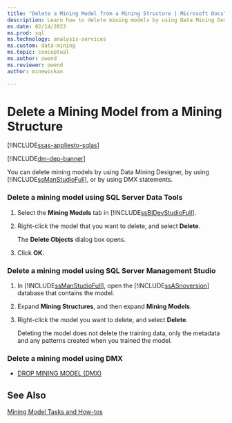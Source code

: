```yaml
---
title: "Delete a Mining Model from a Mining Structure | Microsoft Docs"
description: Learn how to delete mining models by using Data Mining Designer, by using SQL Server Management Studio, or by using DMX statements.
ms.date: 02/14/2022
ms.prod: sql
ms.technology: analysis-services
ms.custom: data-mining
ms.topic: conceptual
ms.author: owend
ms.reviewer: owend
author: minewiskan

---
```

# Delete a Mining Model from a Mining Structure
[!INCLUDE[ssas-appliesto-sqlas](../includes/ssas-appliesto-sqlas.md)]

[!INCLUDE[dm-dep-banner](../includes/dm-dep-banner.md)]

  You can delete mining models by using Data Mining Designer, by using [!INCLUDE[ssManStudioFull](../includes/ssmanstudiofull-md.md)], or by using DMX statements.  
  
### Delete a mining model using SQL Server Data Tools  
  
1.  Select the **Mining Models** tab in [!INCLUDE[ssBIDevStudioFull](../includes/ssbidevstudiofull-md.md)].  
  
2.  Right-click the model that you want to delete, and select **Delete**.  
  
     The **Delete Objects** dialog box opens.  
  
3.  Click **OK**.  
  
### Delete a mining model using SQL Server Management Studio  
  
1.  In [!INCLUDE[ssManStudioFull](../includes/ssmanstudiofull-md.md)], open the [!INCLUDE[ssASnoversion](../includes/ssasnoversion-md.md)] database that contains the model.  
  
2.  Expand **Mining Structures**, and then expand **Mining Models**.  
  
3.  Right-click the model you want to delete, and select **Delete**.  
  
     Deleting the model does not delete the training data, only the metadata and any patterns created when you trained the model.  
  
### Delete a mining model using DMX  
  
-   [DROP MINING MODEL &#40;DMX&#41;](/sql/dmx/drop-mining-model-dmx)  
  
## See Also  
 [Mining Model Tasks and How-tos](../../analysis-services/data-mining/mining-model-tasks-and-how-tos.md)  
  
  
